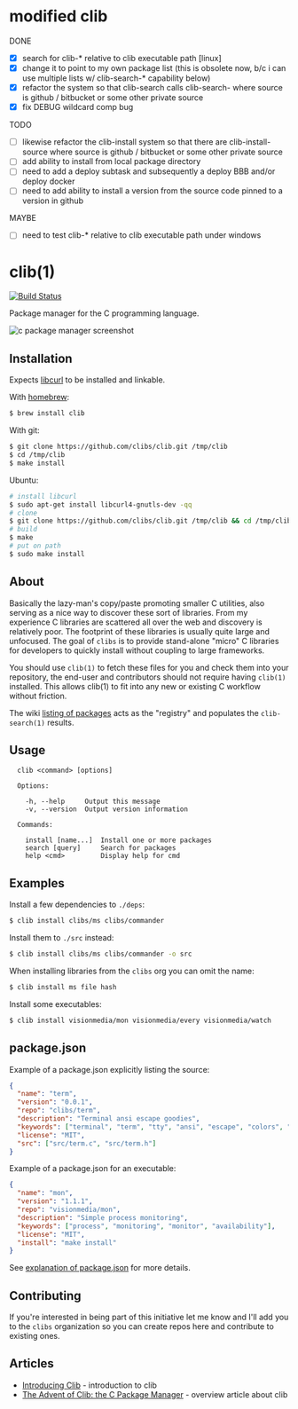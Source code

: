 # modified clib

DONE
- [x] search for clib-* relative to clib executable path [linux]
- [x] change it to point to my own package list (this is obsolete now, b/c i can use multiple lists w/ clib-search-* capability below)
- [x] refactor the system so that clib-search calls clib-search-<source> where source is github / bitbucket or some other private source
- [x] fix DEBUG wildcard comp bug

TODO
- [ ] likewise refactor the clib-install system so that there are clib-install-source where source is github / bitbucket or some other private source
- [ ] add ability to install from local package directory
- [ ] need to add a deploy subtask and subsequently a deploy BBB and/or deploy docker
- [ ] need to add ability to install a version from the source code pinned to a version in github

MAYBE
- [ ] need to test clib-* relative to clib executable path under windows

# clib(1)

  [![Build Status](https://travis-ci.org/clibs/clib.svg?branch=master)](https://travis-ci.org/clibs/clib)

  Package manager for the C programming language.

  ![c package manager screenshot](https://i.cloudup.com/GwqOU2hh9Y.png)

## Installation

  Expects [libcurl](http://curl.haxx.se/libcurl/) to be installed and linkable.

  With [homebrew](https://github.com/Homebrew/homebrew):

```bash
$ brew install clib
```

  With git:

```bash
$ git clone https://github.com/clibs/clib.git /tmp/clib
$ cd /tmp/clib
$ make install
```

  Ubuntu:

```bash  
# install libcurl
$ sudo apt-get install libcurl4-gnutls-dev -qq
# clone
$ git clone https://github.com/clibs/clib.git /tmp/clib && cd /tmp/clib
# build
$ make
# put on path
$ sudo make install
```

## About

  Basically the lazy-man's copy/paste promoting smaller C utilities, also
  serving as a nice way to discover these sort of libraries. From my experience
  C libraries are scattered all over the web and discovery is relatively poor. The footprint of these libraries is usually quite large and unfocused. The goal of `clibs` is to provide
  stand-alone "micro" C libraries for developers to quickly install without coupling
  to large frameworks.

  You should use `clib(1)` to fetch these files for you and check them into your repository, the end-user and contributors should not require having `clib(1)` installed. This allows clib(1) to fit into any new or existing C workflow without friction.

  The wiki [listing of packages](https://github.com/tencherry10/clib/wiki/Packages) acts as the "registry" and populates the `clib-search(1)` results.

## Usage

```
  clib <command> [options]

  Options:

    -h, --help     Output this message
    -v, --version  Output version information

  Commands:

    install [name...]  Install one or more packages
    search [query]     Search for packages
    help <cmd>         Display help for cmd
```

## Examples

 Install a few dependencies to `./deps`:

```bash
$ clib install clibs/ms clibs/commander
```

 Install them to `./src` instead:

```bash
$ clib install clibs/ms clibs/commander -o src
```

 When installing libraries from the `clibs` org you can omit the name:

```bash
$ clib install ms file hash
```

 Install some executables:

```bash
$ clib install visionmedia/mon visionmedia/every visionmedia/watch
```

## package.json

 Example of a package.json explicitly listing the source:

```json
{
  "name": "term",
  "version": "0.0.1",
  "repo": "clibs/term",
  "description": "Terminal ansi escape goodies",
  "keywords": ["terminal", "term", "tty", "ansi", "escape", "colors", "console"],
  "license": "MIT",
  "src": ["src/term.c", "src/term.h"]
}
```

 Example of a package.json for an executable:

```json
{
  "name": "mon",
  "version": "1.1.1",
  "repo": "visionmedia/mon",
  "description": "Simple process monitoring",
  "keywords": ["process", "monitoring", "monitor", "availability"],
  "license": "MIT",
  "install": "make install"
}
```

 See [explanation of package.json](https://github.com/clibs/clib/wiki/Explanation-of-package.json) for more details.

## Contributing

 If you're interested in being part of this initiative let me know and I'll add you to the `clibs` organization so you can create repos here and contribute to existing ones.

## Articles

  - [Introducing Clib](https://medium.com/code-adventures/b32e6e769cb3) - introduction to clib
  - [The Advent of Clib: the C Package Manager](http://blog.ashworth.in/the-advent-of-clib-the-c-package-manager/) - overview article about clib
